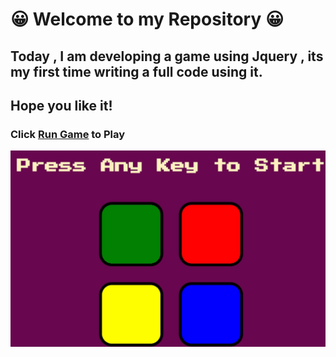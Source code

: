 # 😀 Welcome to my Repository 😀

## Today , I am developing a game using Jquery , its my first time writing a full code using it.
## Hope you like it!




### Click  [Run Game](https://amaniabedalraheem.github.io/MemoryGame1/) to Play

![Demo](images/MEMORY.gif)



